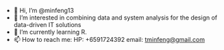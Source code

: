 - 👋 Hi, I’m @minfeng13
- 👀 I’m interested in combining data and system analysis for the design of data-driven IT solutions
- 🌱 I’m currently learning R. 
- 📫 How to reach me:
HP: +6591724392
email: tminfeng@gmail.com

<!---
minfeng13/minfeng13 is a ✨ special ✨ repository because its `README.md` (this file) appears on your GitHub profile.
You can click the Preview link to take a look at your changes.
--->
